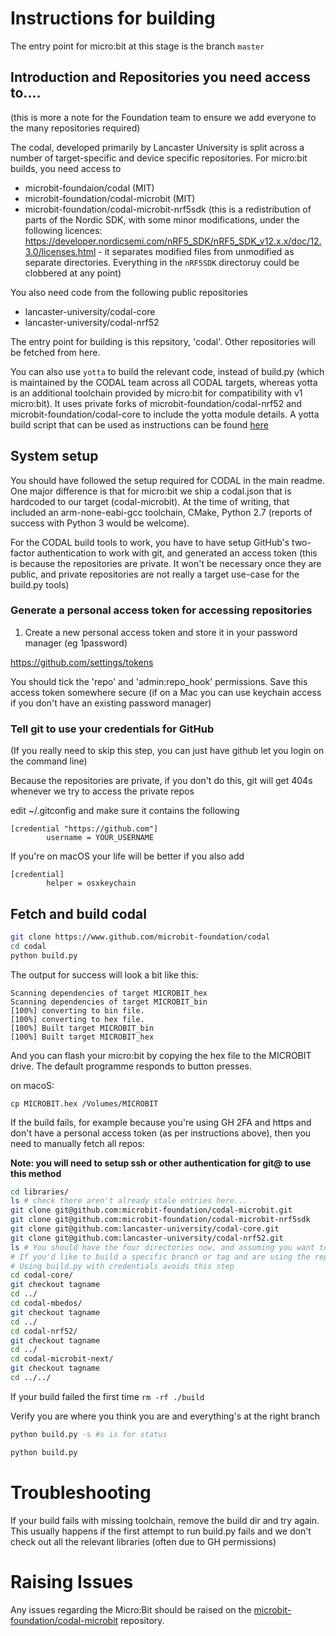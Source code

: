 # Instructions for building

The entry point for micro:bit at this stage is the branch `master`

## Introduction and Repositories you need access to....

(this is more a note for the Foundation team to ensure we add everyone to the many repositories required)

The codal, developed primarily by Lancaster University is split across a number of target-specific and device specific repositories. For micro:bit builds, you need access to

* microbit-foundaion/codal (MIT)
* microbit-foundation/codal-microbit (MIT)
* microbit-foundation/codal-microbit-nrf5sdk (this is a redistribution of parts of the Nordic SDK, with some minor modifications, under the following licences: https://developer.nordicsemi.com/nRF5_SDK/nRF5_SDK_v12.x.x/doc/12.3.0/licenses.html - it separates modified files from unmodified as separate directories. Everything in the `nRF5SDK` directoruy could be clobbered at any point)

You also need code from the following public repositories
* lancaster-university/codal-core
* lancaster-university/codal-nrf52

The entry point for building is this repsitory, 'codal'. Other repositories will be fetched from here.

You can also use `yotta` to build the relevant code, instead of build.py (which is maintained by the CODAL team across all CODAL targets, whereas yotta is an additional toolchain provided by micro:bit for compatibility with v1 micro:bit). It uses private forks of microbit-foundation/codal-nrf52 and microbit-foundation/codal-core to include the yotta module details. A yotta build script that can be used as instructions can be found [here](https://github.com/microbit-foundation/embedded-dev-env/blob/master/scripts/build_codal_yotta.sh)

## System setup

You should have followed the setup required for CODAL in the main readme. One major difference is that for micro:bit we ship a codal.json that is hardcoded to our target (codal-microbit). At the time of writing, that included an arm-none-eabi-gcc toolchain, CMake, Python 2.7 (reports of success with Python 3 would be welcome).

For the CODAL build tools to work, you have to have setup GitHub's two-factor authentication to work with git, and generated an access token (this is because the repositories are private. It won't be necessary once they are public, and private repositories are not really a target use-case for the build.py tools)

### Generate a personal access token for accessing repositories

1. Create a new personal access token and store it in your password manager (eg 1password)

https://github.com/settings/tokens

You should tick the 'repo' and 'admin:repo_hook' permissions. Save this access token somewhere secure (if on a Mac you can use keychain access if you don't have an existing password manager)

### Tell git to use your credentials for GitHub

(If you really need to skip this step, you can just have github let you login on the command line)

Because the repositories are private, if you don't do this, git will get 404s whenever we try to access the private repos

edit ~/.gitconfig and make sure it contains the following
```gitconfig
[credential "https://github.com"]
        username = YOUR_USERNAME
```
If you're on macOS your life will be better if you also add
```
[credential]
        helper = osxkeychain
```

## Fetch and build codal

```bash
git clone https://www.github.com/microbit-foundation/codal
cd codal
python build.py
```

The output for success will look a bit like this:
```
Scanning dependencies of target MICROBIT_hex
Scanning dependencies of target MICROBIT_bin
[100%] converting to bin file.
[100%] converting to hex file.
[100%] Built target MICROBIT_bin
[100%] Built target MICROBIT_hex
```
And you can flash your micro:bit by copying the hex file to the MICROBIT drive. The default programme responds to button presses.

on macoS:

```
cp MICROBIT.hex /Volumes/MICROBIT
```

If the build fails, for example because you're using GH 2FA and https and don't have a personal access token (as per instructions above), then you need to manually fetch all repos:

**Note: you will need to setup ssh or other authentication for git@ to use this method**

```bash
cd libraries/
ls # check there aren't already stale entries here...
git clone git@github.com:microbit-foundation/codal-microbit.git
git clone git@github.com:microbit-foundation/codal-microbit-nrf5sdk
git clone git@github.com:lancaster-university/codal-core.git
git clone git@github.com:lancaster-university/codal-nrf52.git
ls # You should have the four directories now, and assuming you want to build 'master', no further action is required
# If you'd like to build a specific branch or tag and are using the repos manually, you have to enter each library subdirectory to do so.
# Using build.py with credentials avoids this step
cd codal-core/
git checkout tagname
cd ../
cd codal-mbedos/
git checkout tagname
cd ../
cd codal-nrf52/
git checkout tagname
cd ../
cd codal-microbit-next/
git checkout tagname
cd ../../
```

If your build failed the first time
    `rm -rf ./build`

Verify you are where you think you are and everything's at the right branch

```bash
python build.py -s #s is for status

python build.py 
```

# Troubleshooting

If your build fails with missing toolchain, remove the build dir and try again. This usually happens if the first attempt to run build.py fails and we don't check out all the relevant libraries (often due to GH permissions)


# Raising Issues

Any issues regarding the Micro:Bit should be raised on the [microbit-foundation/codal-microbit](https://github.com/microbit-foundation/codal-microbit) repository.
